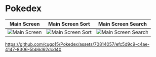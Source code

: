 # Pokedex
| Main Screen | Main Screen Sort | Main Screen Search|
| ----------- | ---------------- |------------------ | 
| ![Main Screen](https://github.com/cugo15/Pokedex/assets/70814057/81d22033-3c6a-4f3d-a047-bd98f04fbecb) | ![Main Screen Sort](https://github.com/cugo15/Pokedex/assets/70814057/f261bca4-a4ca-4c3a-a986-cae549e51c6b) | ![Main Screen Search](https://github.com/cugo15/Pokedex/assets/70814057/794c8c54-1ec6-4df3-a500-04bc64b5c0a9)


https://github.com/cugo15/Pokedex/assets/70814057/efc5d9c9-c4ae-4147-8306-5bb6d62dcd40


